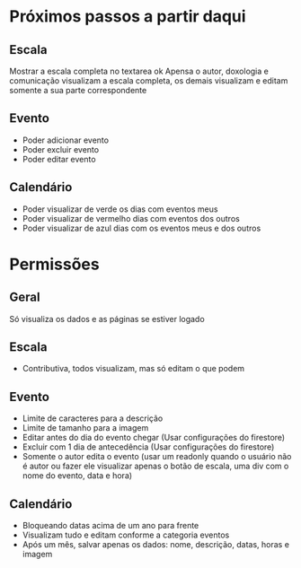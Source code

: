 # Próximos passos a partir daqui 

## Escala

Mostrar a escala completa no textarea ok
Apensa o autor, doxologia e comunicação visualizam a escala completa, os demais visualizam e editam somente a sua parte correspondente

## Evento

* Poder adicionar evento
* Poder excluir evento
* Poder editar evento

## Calendário

* Poder visualizar de verde os dias com eventos meus
* Poder visualizar de vermelho dias com eventos dos outros
* Poder visualizar de azul dias com os eventos meus e dos outros

# Permissões

## Geral
Só visualiza os dados e as páginas se estiver logado

## Escala

* Contributiva, todos visualizam, mas só editam o que podem

## Evento

* Limite de caracteres para a descrição
* Limite de tamanho para a imagem
* Editar antes do dia do evento chegar (Usar configurações do firestore)
* Excluir com 1 dia de antecedência (Usar configurações do firestore)
* Somente o autor edita o evento (usar um readonly quando o usuário não é autor ou fazer 
    ele visualizar apenas o botão de escala, uma div com o nome do evento, data e hora)

## Calendário

* Bloqueando datas acima de um ano para frente
* Visualizam tudo e editam conforme a categoria eventos
* Após um mês, salvar apenas os dados: nome, descrição, datas, horas e imagem
